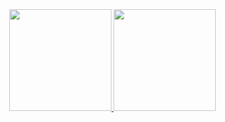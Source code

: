 <div align="center">
  <a href="https://github.com/matheuspfalconi">
  <img height="180em" src="https://github-readme-stats.vercel.app/api?username=matheuspfalconi&show_icons=true&theme=vision-friendly-dark&include_all_commits=true&count_private=true"/>
  <img height="180em" src="https://github-readme-stats.vercel.app/api/top-langs/?username=matheuspfalconi&layout=compact&langs_count=7&theme=vision-friendly-dark"/>
</div>
